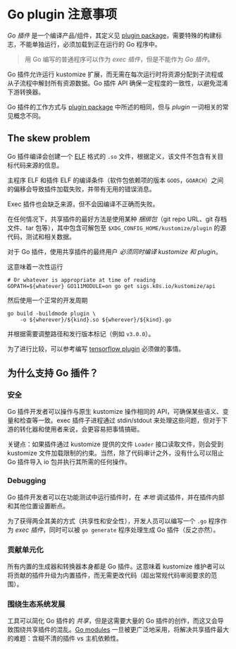 [plugin package]: https://golang.org/pkg/plugin
[Go modules]: https://github.com/golang/go/wiki/Modules
[ELF]: https://en.wikipedia.org/wiki/Executable_and_Linkable_Format
[tensorflow plugin]: https://www.tensorflow.org/guide/extend/op

# Go plugin 注意事项

_Go 插件_ 是一个编译产品/组件，其定义见 [plugin package]，需要特殊的构建标志，不能单独运行，必须加载到正在运行的 Go 程序中。

> 用 Go 编写的普通程序可以作为 _exec 插件_，但是不能作为 _Go 插件_。

Go 插件允许运行 kustomize 扩展，而无需在每次运行时将资源分配到子流程或从子流程中解封所有资源数据。Go 插件 API 确保一定程度的一致性，以避免混淆下游转换器。

Go 插件的工作方式与 [plugin package] 中所述的相同，但与 _plugin_ 一词相关的常见概念不同。

## The skew problem

Go 插件编译会创建一个 [ELF] 格式的 `.so` 文件，根据定义，该文件不包含有关目标代码来源的信息。

主程序 ELF 和插件 ELF 的编译条件（软件包依赖项的版本 `GOOS`，`GOARCH`）之间的偏移会导致插件加载失败，并带有无用的错误消息。

Exec 插件也会缺乏来源，但不会因编译不正确而失败。

在任何情况下，共享插件的最好方法是使用某种 _捆绑包_（git repo URL、git 存档文件、tar 包等），其中包含可解包至 `$XDG_CONFIG_HOME/kustomize/plugin` 的源代码，测试和相关数据。

对于 Go 插件，使用共享插件的最终用户 _必须同时编译 kustomize 和 plugin_。

这意味着一次性运行

```
# Or whatever is appropriate at time of reading
GOPATH=${whatever} GO111MODULE=on go get sigs.k8s.io/kustomize/api
```

然后使用一个正常的开发周期

```
go build -buildmode plugin \
    -o ${wherever}/${kind}.so ${wherever}/${kind}.go
```

并根据需要调整路径和发行版本标记（例如 `v3.0.0`）。

为了进行比较，可以参考编写 [tensorflow plugin] 必须做的事情。

## 为什么支持 Go 插件？

### 安全

Go 插件开发者可以操作与原生 kustomize 操作相同的 API，可确保某些语义、变量和检查等一致。exec 插件子进程通过 stdin/stdout 来处理这些问题，但对于下游的转化器和使用者来说，会更容易把事情搞砸。

关键点：如果插件通过 kustomize 提供的文件 `Loader` 接口读取文件，则会受到 kustomize 文件加载限制的约束。当然，除了代码审计之外，没有什么可以阻止 Go 插件导入 io 包并执行其所需的任何操作。

### Debugging

Go 插件开发者可以在功能测试中运行插件时，在 _本地_ 调试插件，并在插件内部和其他位置设置断点。

为了获得两全其美的方式（共享性和安全性），开发人员可以编写一个 `.go` 程序作为 _exec 插件_，同时可以被 `go generate` 程序处理生成 Go 插件（反之亦然）。

### 贡献单元化

所有内置的生成器和转换器本身都是 Go 插件。这意味着 kustomize 维护者可以将贡献的插件升级为内置插件，而无需更改代码（超出常规代码审阅要求的范围）。

### 围绕生态系统发展

工具可以简化 Go 插件的 _共享_，但是这需要大量的 Go 插件的创作，而这又会导致围绕共享插件的混乱。[Go modules] 一旦被更广泛地采用，将解决共享插件最大的难题：含糊不清的插件 vs 主机依赖性。
